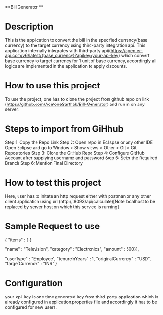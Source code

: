 **Bill Generator **
 
# Description

This is the application to convert the bill in the specified currency(base currency) to the target currency using third-party integration api. This application internally integrates with  third-party api((https://open.er-api.com/v6/latest/{base_currency}?apikey=your-api-key) which convert base currency to target currency for 1 unit of base currency, accordingly all logics are implemented in the application to apply discounts. 
 
 
 # How to use this project
 To use the project, one has to clone the project from github repo on link (https://github.com/AcetoneSarthak/Bill-Generator) and run in on any server.

 # Steps to import from GiHhub
 
 Step 1: Copy the Repo Link
 Step 2: Open repo in Eclispse or any other IDE
 Open Eclipse and go to Window > Show views > Other > Git > Git Repositories
 Step 3: Clone the GitHub Repo
 Step 4: Configure GitHub Account after supplying username and password
 Step 5: Selet the Required Branch
 Step 6: Mention Final Directory
 
 
# How to test this project
 Here, user has to initate an http request either with postman or any other client application using url (http://<localhost>:8093/api/calculate)[Note localhost to be replaced by server host on which this service is running]
 

# Sample Request to use

 {
  "items" : [
{

"name" : "Television",
"category" : "Electronics",
"amount" : 500}],

  "userType" : "Employee",
  "tenureInYears" : 1,
  "originalCurrency" : "USD",
  "targetCurrency" : "INR"
}

# Configuration
your-api-key is one time generated key from third-party application which is already configured in application.properties file and accordingly it has to be configured for new users.
